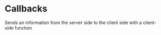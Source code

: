 # Callbacks

Sends an information from the server side to the client side with a client-side function